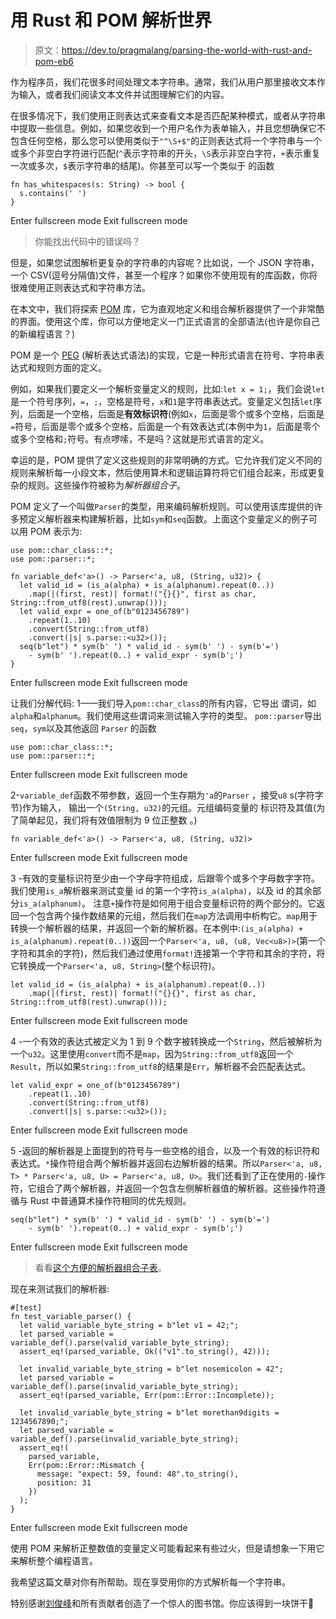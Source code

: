 # 用 Rust 和 POM 解析世界

> 原文：<https://dev.to/pragmalang/parsing-the-world-with-rust-and-pom-eb6>

作为程序员，我们花很多时间处理文本字符串。通常，我们从用户那里接收文本作为输入，或者我们阅读文本文件并试图理解它们的内容。

在很多情况下，我们使用正则表达式来查看文本是否匹配某种模式，或者从字符串中提取一些信息。例如，如果您收到一个用户名作为表单输入，并且您想确保它不包含任何空格，那么您可以使用类似于`"^\S+$"`的正则表达式将一个字符串与一个或多个非空白字符进行匹配(`^`表示字符串的开头，`\S`表示非空白字符，`+`表示重复一次或多次，`$`表示字符串的结尾)。你甚至可以写一个类似于
的函数

```
fn has_whitespaces(s: String) -> bool {
  s.contains(' ')
} 
```

Enter fullscreen mode Exit fullscreen mode

> 你能找出代码中的错误吗？

但是，如果您试图解析更复杂的字符串的内容呢？比如说，一个 JSON 字符串，一个 CSV(逗号分隔值)文件，甚至一个程序？如果你不使用现有的库函数，你将很难使用正则表达式和字符串方法。

在本文中，我们将探索 [POM](https://github.com/J-F-Liu/pom) 库，它为直观地定义和组合解析器提供了一个非常酷的界面。使用这个库，你可以方便地定义一门正式语言的全部语法(也许是你自己的新编程语言？)

POM 是一个 [PEG](https://en.wikipedia.org/wiki/Parsing_expression_grammar) (解析表达式语法)的实现，它是一种形式语言在符号、字符串表达式和规则方面的定义。

例如，如果我们要定义一个解析变量定义的规则，比如:`let x = 1;`，我们会说`let`是一个符号序列，`=`，`;`，空格是符号，`x`和`1`是字符串表达式。变量定义包括`let`序列，后面是一个空格，后面是**有效标识符**(例如`x`，后面是零个或多个空格，后面是`=`符号，后面是零个或多个空格，后面是一个有效表达式(本例中为`1`，后面是零个或多个空格和`;`符号。有点啰嗦，不是吗？这就是形式语言的定义。

幸运的是，POM 提供了定义这些规则的非常明确的方式。它允许我们定义不同的规则来解析每一小段文本，然后使用算术和逻辑运算符将它们组合起来，形成更复杂的规则。这些操作符被称为*解析器组合子*。

POM 定义了一个叫做`Parser`的类型，用来编码解析规则。可以使用该库提供的许多预定义解析器来构建解析器，比如`sym`和`seq`函数。上面这个变量定义的例子可以用 POM 表示为:

```
use pom::char_class::*;
use pom::parser::*;

fn variable_def<'a>() -> Parser<'a, u8, (String, u32)> {
  let valid_id = (is_a(alpha) + is_a(alphanum).repeat(0..))
    .map(|(first, rest)| format!("{}{}", first as char, String::from_utf8(rest).unwrap()));
  let valid_expr = one_of(b"0123456789")
    .repeat(1..10)
    .convert(String::from_utf8)
    .convert(|s| s.parse::<u32>());
  seq(b"let") * sym(b' ') * valid_id - sym(b' ') - sym(b'=') 
    - sym(b' ').repeat(0..) + valid_expr - sym(b';')
} 
```

Enter fullscreen mode Exit fullscreen mode

让我们分解代码:
1——我们导入`pom::char_class`的所有内容，它导出
谓词，如`alpha`和`alphanum`。我们使用这些谓词来测试输入字符的类型。
`pom::parser`导出`seq`，`sym`以及其他返回
`Parser`
的函数

```
use pom::char_class::*;
use pom::parser::*; 
```

Enter fullscreen mode Exit fullscreen mode

2-`variable_def`函数不带参数，返回一个生存期为`'a`的`Parser`
，接受`u8` s(字符字节)作为输入，
输出一个`(String, u32)`的元组。元组编码变量的
标识符及其值(为了简单起见，我们将有效值限制为 9 位正整数
。)

```
fn variable_def<'a>() -> Parser<'a, u8, (String, u32)> 
```

Enter fullscreen mode Exit fullscreen mode

3 -有效的变量标识符至少由一个字母字符组成，后跟零个或多个字母数字字符。我们使用`is_a`解析器来测试变量 id 的第一个字符`is_a(alpha)`，以及 id 的其余部分`is_a(alphanum)`。
注意`+`操作符是如何用于组合变量标识符的两个部分的。它返回一个包含两个操作数结果的元组，然后我们在`map`方法调用中析构它。`map`用于转换一个解析器的结果，并返回一个新的解析器。在本例中:`(is_a(alpha) + is_a(alphanum).repeat(0..))`返回一个`Parser<'a, u8, (u8, Vec<u8>)>`(第一个字符和其余的字符)，然后我们通过使用`format!`连接第一个字符和其余的字符，将它转换成一个`Parser<'a, u8, String>`(整个标识符)。

```
let valid_id = (is_a(alpha) + is_a(alphanum).repeat(0..))
    .map(|(first, rest)| format!("{}{}", first as char, String::from_utf8(rest).unwrap())); 
```

Enter fullscreen mode Exit fullscreen mode

4 -一个有效的表达式被定义为 1 到 9 个数字被转换成一个`String`，然后被解析为一个`u32`。这里使用`convert`而不是`map`，因为`String::from_utf8`返回一个`Result`，所以如果`String::from_utf8`的结果是`Err`，解析器不会匹配表达式。

```
let valid_expr = one_of(b"0123456789")
    .repeat(1..10)
    .convert(String::from_utf8)
    .convert(|s| s.parse::<u32>()); 
```

Enter fullscreen mode Exit fullscreen mode

5 -返回的解析器是上面提到的符号与一些空格的组合，以及一个有效的标识符和表达式。`*`操作符组合两个解析器并返回右边解析器的结果。所以`Parser<'a, u8, T> * Parser<'a, u8, U> = Parser<'a, u8, U>`。我们还看到了正在使用的`-`操作符，它组合了两个解析器，并返回一个包含左侧解析器值的解析器。这些操作符遵循与 Rust 中普通算术操作符相同的优先规则。

```
seq(b"let") * sym(b' ') * valid_id - sym(b' ') - sym(b'=') 
    - sym(b' ').repeat(0..) + valid_expr - sym(b';') 
```

Enter fullscreen mode Exit fullscreen mode

> 看看[这个方便的解析器组合子表](https://github.com/J-F-Liu/pom#list-of-predefined-parsers-and-combinators)。

现在来测试我们的解析器:

```
#[test]
fn test_variable_parser() {
  let valid_variable_byte_string = b"let v1 = 42;";
  let parsed_variable = variable_def().parse(valid_variable_byte_string);
  assert_eq!(parsed_variable, Ok(("v1".to_string(), 42)));

  let invalid_variable_byte_string = b"let nosemicolon = 42";
  let parsed_variable = variable_def().parse(invalid_variable_byte_string);
  assert_eq!(parsed_variable, Err(pom::Error::Incomplete));

  let invalid_variable_byte_string = b"let morethan9digits = 1234567890;";
  let parsed_variable = variable_def().parse(invalid_variable_byte_string);
  assert_eq!(
    parsed_variable,
    Err(pom::Error::Mismatch {
      message: "expect: 59, found: 48".to_string(),
      position: 31
    })
  );
} 
```

Enter fullscreen mode Exit fullscreen mode

使用 POM 来解析正整数值的变量定义可能看起来有些过火，但是请想象一下用它来解析整个编程语言。

我希望这篇文章对你有所帮助。现在享受用你的方式解析每一个字符串。

特别感谢[刘俊峰](https://github.com/J-F-Liu)和所有贡献者创造了一个惊人的图书馆。你应该得到一块饼干🍪